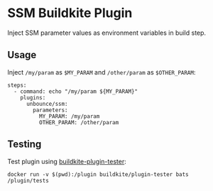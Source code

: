 # SSM Buildkite Plugin

Inject SSM parameter values as environment variables in build step.

## Usage

Inject `/my/param` as `$MY_PARAM` and `/other/param` as `$OTHER_PARAM`:

```
steps:
  - command: echo "/my/param ${MY_PARAM}"
    plugins:
      unbounce/ssm:
        parameters:
          MY_PARAM: /my/param
          OTHER_PARAM: /other/param
```

## Testing

Test plugin using [buildkite-plugin-tester](https://github.com/buildkite-plugins/buildkite-plugin-tester):

```
docker run -v $(pwd):/plugin buildkite/plugin-tester bats /plugin/tests
```
